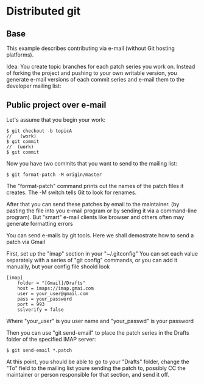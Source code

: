 Distributed git
===============


Base
----

This example describes contributing via e-mail
(without Git hosting platforms).
  
Idea:
You create topic branches for each patch series you work on.
Instead of forking the project and pushing to your own writable
version, you generate e-mail versions of each commit series and
e-mail them to the developer mailing list:


Public project over e-mail
--------------------------
 
Let's assume that you begin your work:
```
$ git checkout -b topicA
//   (work)
$ git commit
//  (work)
$ git commit
``` 

Now you have two commits that you want to send to the mailing list:
```
$ git format-patch -M origin/master 
```

The "format-patch" command prints out the names of the patch files
it creates. The -M switch tells Git to look for renames.
 
After that you can send these patches by email to the maintainer.
(by pasting the file into you e-mail program or by sending
 it via a command-line program).
But "smart" e-mail clients like browser and others often
may generate formatting errors

You can send e-mails by git tools.
Here we shall demostrate how to send a patch via Gmail
 
First, set up the "imap" section in your "~/.gitconfig"
You can set each value separately with a series of "git config"
commands, or you can add it manually, but your config file shoold look
```
[imap]
    folder = "[Gmail]/Drafts"
    host = imaps://imap.gmai.com
    user = your_user@gmail.com
    pass = your_password
    port = 993
    sslverify = false
```

Where "your_user" is you user name
and "your_passwd" is your password
 
Then you can use "git send-email" to place the patch series
in the Drafts folder of the specified IMAP server:
```
$ git send-email *.patch
```

At this point, you should be able to go to your "Drafts" folder, 
change the "To" field to the mailing list youre sending the patch to, 
possibly CC the maintainer or person responsible for that section, 
and send it off.
